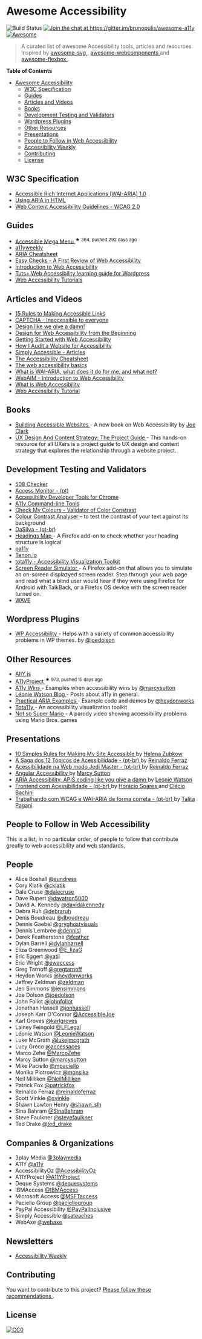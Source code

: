 <h1>
 Awesome Accessibility
</h1>
<p>
 <img alt="Build Status" src="https://travis-ci.org/brunopulis/awesome-a11y.svg?branch=master"/>
 <a href="https://gitter.im/brunopulis/awesome-a11y?utm_source=badge&utm_medium=badge&utm_campaign=pr-badge&utm_content=badge">
  <img alt="Join the chat at https://gitter.im/brunopulis/awesome-a11y" src="https://badges.gitter.im/brunopulis/awesome-a11y.svg"/>
 </a>
 <a href="https://github.com/sindresorhus/awesome">
  <img alt="Awesome" src="https://cdn.rawgit.com/sindresorhus/awesome/d7305f38d29fed78fa85652e3a63e154dd8e8829/media/badge.svg"/>
 </a>
</p>
<blockquote>
 <p>
  A curated list of awesome Accessibility tools, articles and resources. Inspired by
  <a href="https://github.com/willianjusten/awesome-svg">
   awesome-svg
  </a>
  ,
  <a href="https://github.com/obetomuniz/awesome-webcomponents">
   awesome-webcomponents
  </a>
  and
  <a href="https://github.com/afonsopacifer/awesome-flexbox">
   awesome-flexbox
  </a>
  .
 </p>
</blockquote>
<p>
 <strong>
  Table of Contents
 </strong>
</p>
<ul>
 <li>
  <a href="##awesome-accessibility">
   Awesome Accessibility
  </a>
  <ul>
   <li>
    <a href="#w3c-specification">
     W3C Specification
    </a>
   </li>
   <li>
    <a href="#guides">
     Guides
    </a>
   </li>
   <li>
    <a href="#articles-and-videos">
     Articles and Videos
    </a>
   </li>
   <li>
    <a href="#books">
     Books
    </a>
   </li>
   <li>
    <a href="#development-testing-and-validators">
     Development Testing and Validators
    </a>
   </li>
   <li>
    <a href="#wordpress-plugins">
     Wordpress Plugins
    </a>
   </li>
   <li>
    <a href="#other-resources">
     Other Resources
    </a>
   </li>
   <li>
    <a href="#presentations">
     Presentations
    </a>
   </li>
   <li>
    <a href="#people-to-follow-in-web-accessibility">
     People to Follow in Web Accessibility
    </a>
   </li>
   <li>
    <a href="#newsletters">
     Accessibility Weekly
    </a>
   </li>
   <li>
    <a href="#contributing">
     Contributing
    </a>
   </li>
   <li>
    <a href="#license">
     License
    </a>
   </li>
  </ul>
 </li>
</ul>
<h2>
 W3C Specification
</h2>
<ul>
 <li>
  <a href="https://www.w3.org/TR/wai-aria/">
   Accessible Rich Internet Applications (WAI-ARIA) 1.0
  </a>
 </li>
 <li>
  <a href="https://www.w3.org/TR/aria-in-html/">
   Using ARIA in HTML
  </a>
 </li>
 <li>
  <a href="https://www.w3.org/TR/WCAG20/">
   Web Content Accessibility Guidelines - WCAG 2.0
  </a>
 </li>
</ul>
<h2>
 Guides
</h2>
<ul>
 <li>
  <a href="https://github.com/adobe-accessibility/Accessible-Mega-Menu">
   Accessible Mega Menu
  </a>
  <sup>
   &#9733 364, pushed 292 days ago
  </sup>
 </li>
 <li>
  <a href="http://a11yweekly.com/">
   a11yweekly
  </a>
 </li>
 <li>
  <a href="http://karlgroves-sandbox.com/CheatSheets/ARIA-Cheatsheet.html">
   ARIA Cheatsheet
  </a>
 </li>
 <li>
  <a href="http://www.w3.org/WAI/eval/preliminary.html">
   Easy Checks - A First Review of Web Accessibility
  </a>
 </li>
 <li>
  <a href="https://webaccessibility.withgoogle.com/course">
   Introduction to Web Accessibility
  </a>
 </li>
 <li>
  <a href="http://code.tutsplus.com/series/accessibility--cms-799">
   Tuts+ Web Accessibility learning guide for Wordpress
  </a>
 </li>
 <li>
  <a href="http://www.w3.org/WAI/tutorials/">
   Web Accessibility Tutorials
  </a>
 </li>
</ul>
<h2>
 Articles and Videos
</h2>
<ul>
 <li>
  <a href="http://www.sitepoint.com/15-rules-making-accessible-links/">
   15 Rules to Making Accessible Links
  </a>
 </li>
 <li>
  <a href="http://www.sitepoint.com/captcha-inaccessible-to-everyone/">
   CAPTCHA - Inaccessible to everyone
  </a>
 </li>
 <li>
  <a href="https://vimeo.com/110965713">
   Design like we give a damn!
  </a>
 </li>
 <li>
  <a href="https://getflywheel.com/layout/design-web-accessibility-beginning/">
   Design for Web Accessibility from the Beginning
  </a>
 </li>
 <li>
  <a href="http://www.w3.org/WAI/gettingstarted/Overview.html">
   Getting Started with Web Accessibility
  </a>
 </li>
 <li>
  <a href="http://staging.substantial.com/blog/2014/07/22/how-i-audit-a-website-for-accessibility/">
   How I Audit a Website for Accessibility
  </a>
 </li>
 <li>
  <a href="http://simplyaccessible.com/articles/">
   Simply Accessible - Articles
  </a>
 </li>
 <li>
  <a href="http://bitsofco.de/the-accessibility-cheatsheet/">
   The Accessibility Cheatsheet
  </a>
 </li>
 <li>
  <a href="https://www.marcozehe.de/2015/12/14/the-web-accessibility-basics/">
   The web accessibility basics
  </a>
 </li>
 <li>
  <a href="https://www.marcozehe.de/2014/03/27/what-is-wai-aria-what-does-it-do-for-me-and-what-not/">
   What is WAI-ARIA, what does it do for me, and what not?
  </a>
 </li>
 <li>
  <a href="http://webaim.org/intro/">
   WebAIM - Introduction to Web Accessibility
  </a>
 </li>
 <li>
  <a href="http://alistapart.com/article/wiwa">
   What is Web Accessibility
  </a>
 </li>
 <li>
  <a href="https://www.w3.org/WAI/tutorials/">
   Web Accessibility Tutorial
  </a>
 </li>
</ul>
<h2>
 Books
</h2>
<ul>
 <li>
  <a href="http://joeclark.org/book/">
   Building Accessible Websites
  </a>
  - A new book on Web Accessibility by
  <a href="http://joeclark.org/">
   Joe Clark
  </a>
 </li>
 <li>
  <a href="https://gathercontent.com/a-project-guide-to-ux-design-download-pdf">
   UX Design And Content Strategy: The Project Guide
  </a>
  - This hands-on resource for all UXers is a project guide to UX design and content strategy that explores the relationship through a website project.
 </li>
</ul>
<h2>
 Development Testing and Validators
</h2>
<ul>
 <li>
  <a href="http://www.508checker.com/">
   508 Checker
  </a>
 </li>
 <li>
  <a href="http://www.acessibilidade.gov.pt/accessmonitor/">
   Access Monitor - (pt)
  </a>
 </li>
 <li>
  <a href="https://chrome.google.com/webstore/detail/accessibility-developer-t/fpkknkljclfencbdbgkenhalefipecmb?hl=en">
   Accessibility Developer Tools for Chrome
  </a>
 </li>
 <li>
  <a href="https://addyosmani.github.io/a11y/">
   A11y Command-line Tools
  </a>
 </li>
 <li>
  <a href="http://www.checkmycolours.com/">
   Check My Colours - Validator of Color Constrast
  </a>
 </li>
 <li>
  <a href="https://www.paciellogroup.com/resources/contrastanalyser/">
   Colour Contrast Analyser
  </a>
  – to test the contrast of your text against its background
 </li>
 <li>
  <a href="http://www.dasilva.org.br/">
   DaSilva - (pt-br)
  </a>
 </li>
 <li>
  <a href="https://addons.mozilla.org/en-US/firefox/addon/headingsmap/">
   Headings Map
  </a>
  - A Firefox add-on to check whether your heading structure is logical
 </li>
 <li>
  <a href="http://www.pa11y.org/">
   pa11y
  </a>
 </li>
 <li>
  <a href="https://tenon.io/">
   Tenon.io
  </a>
 </li>
 <li>
  <a href="http://khan.github.io/tota11y/">
   tota11y - Accessibility Visualization Toolkit
  </a>
 </li>
 <li>
  <a href="https://addons.mozilla.org/en-US/firefox/addon/screen-reader-simulator/?src=search">
   Screen Reader Simulator
  </a>
  - A Firefox add-on that allows you to simulate an on-screen displazyed screen reader. Step through your web page and read what a blind user would hear if they were using Firefox for Android with TalkBack, or a Firefox OS device with the screen reader turned on.
 </li>
 <li>
  <a href="http://wave.webaim.org/">
   WAVE
  </a>
 </li>
</ul>
<h2>
 Wordpress Plugins
</h2>
<ul>
 <li>
  <a href="https://www.joedolson.com/wp-accessibility/">
   WP Accessibility
  </a>
  - Helps with a variety of common accessibility problems in WP themes. by
  <a href="https://github.com/joedolson">
   @joedolson
  </a>
 </li>
</ul>
<h2>
 Other Resources
</h2>
<ul>
 <li>
  <a href="http://allyjs.io/">
   AIIY.js
  </a>
 </li>
 <li>
  <a href="https://github.com/a11yproject/a11yproject.com">
   A11yProject
  </a>
  <sup>
   &#9733 973, pushed 15 days ago
  </sup>
 </li>
 <li>
  <a href="http://a11ywins.tumblr.com/">
   A11y Wins
  </a>
  - Examples when accessibility wins by
  <a href="https://twitter.com/marcysutton">
   @marcysutton
  </a>
 </li>
 <li>
  <a href="http://tink.uk/">
   Léonie Watson Blog
  </a>
  - Posts about a11y in general.
 </li>
 <li>
  <a href="http://heydonworks.com/practical_aria_examples/">
   Practical ARIA Examples
  </a>
  - Example code and demos by
  <a href="https://twitter.com/heydonworks">
   @heydonworks
  </a>
 </li>
 <li>
  <a href="http://khan.github.io/tota11y/">
   Tota11y
  </a>
  - An accessibility visualization toolkit
 </li>
 <li>
  <a href="https://www.youtube.com/watch?v=DvaPRlZtfyc">
   Not so Super Mario
  </a>
  - A parody video showing accessibility problems using Mario Bros. games
 </li>
</ul>
<h2>
 Presentations
</h2>
<ul>
 <li>
  <a href="http://pt.slideshare.net/HelenaZubkow/10-simple-rules-for-making-my-site-accessible">
   10 Simples Rules for Making My Site Accessible
  </a>
  by
  <a href="https://twitter.com/misshelenasue">
   Helena Zubkow
  </a>
 </li>
 <li>
  <a href="https://www.youtube.com/watch?v=RFg6XP6oluE">
   A Saga dos 12 Tópicos de Acessibilidade - (pt-br)
  </a>
  by
  <a href="https://twitter.com/reinaldoferraz">
   Reinaldo Ferraz
  </a>
 </li>
 <li>
  <a href="https://www.youtube.com/watch?v=MMLQioPwbik">
   Acessibilidade na Web modo Jedi Master - (pt-br)
  </a>
  by
  <a href="https://twitter.com/reinaldoferraz">
   Reinaldo Ferraz
  </a>
 </li>
 <li>
  <a href="http://marcysutton.com/slides/angular-a11y-ng-europe/">
   Angular Accessibility
  </a>
  by
  <a href="https://twitter.com/marcysutton">
   Marcy Sutton
  </a>
 </li>
 <li>
  <a href="http://www.slideshare.net/LeonieWatson/aria-accessibility-apis-coding-like-you-give-a-damn-2015">
   ARIA Accessibility, APIS coding like you give a damn
  </a>
  by
  <a href="https://twitter.com/LeonieWatson">
   Léonie Watson
  </a>
 </li>
 <li>
  <a href="https://www.youtube.com/watch?v=UzTVq7we84w">
   Frontend com Acessibilidade - (pt-br)
  </a>
  by
  <a href="https://twitter.com/horaciosoares">
   Horácio Soares
  </a>
  and
  <a href="https://twitter.com/cbachini">
   Clécio Bachini
  </a>
 </li>
 <li>
  <a href="http://slides.com/talitapagani/wcag-aria-webbr2015#/16">
   Trabalhando com WCAG e WAI-ARIA de forma correta - (pt-br)
  </a>
  by
  <a href="https://github.com/talitapagani">
   Talita Pagani
  </a>
 </li>
</ul>
<h2>
 People to Follow in Web Accessibility
</h2>
<p>
 This is a list, in no particular order, of people to follow that contribute greatly to web accessibility and web standards.
</p>
<h2>
 People
</h2>
<ul>
 <li>
  Alice Boxhall
  <a href="https://twitter.com/sundress">
   @sundress
  </a>
 </li>
 <li>
  Cory Klatik
  <a href="https://twitter.com/cklatik">
   @cklatik
  </a>
 </li>
 <li>
  Dale Cruse
  <a href="https://twitter.com/dalecruse">
   @dalecruse
  </a>
 </li>
 <li>
  Dave Rupert
  <a href="https://twitter.com/davatron5000">
   @davatron5000
  </a>
 </li>
 <li>
  David A. Kennedy
  <a href="https://twitter.com/davidakennedy">
   @davidakennedy
  </a>
 </li>
 <li>
  Debra Ruh
  <a href="https://twitter.com/debraruh">
   @debraruh
  </a>
 </li>
 <li>
  Denis Boudreau
  <a href="https://twitter.com/dboudreau">
   @dboudreau
  </a>
 </li>
 <li>
  Dennis Gaebel
  <a href="https://twitter.com/gryghostvisuals">
   @gryghostvisuals
  </a>
 </li>
 <li>
  Dennis Lembrée
  <a href="https://twitter.com/dennisl">
   @dennisl
  </a>
 </li>
 <li>
  Derek Featherstone
  <a href="https://twitter.com/feather">
   @feather
  </a>
 </li>
 <li>
  Dylan Barrell
  <a href="https://twitter.com/dylanbarrell">
   @dylanbarrell
  </a>
 </li>
 <li>
  Eliza Greenwood
  <a href="https://twitter.com/E_lizaG">
   @E_lizaG
  </a>
 </li>
 <li>
  Eric Eggert
  <a href="https://twitter.com/yatil">
   @yatil
  </a>
 </li>
 <li>
  Eric Wright
  <a href="https://twitter.com/ewaccess">
   @ewaccess
  </a>
 </li>
 <li>
  Greg Tarnoff
  <a href="https://twitter.com/gregtarnoff">
   @gregtarnoff
  </a>
 </li>
 <li>
  Heydon Works
  <a href="http://twitter.com/heydonworks">
   @heydonworks
  </a>
 </li>
 <li>
  Jeffrey Zeldman
  <a href="https://twitter.com/zeldman">
   @zeldman
  </a>
 </li>
 <li>
  Jen Simmons
  <a href="https://twitter.com/jensimmons">
   @jensimmons
  </a>
 </li>
 <li>
  Joe Dolson
  <a href="https://twitter.com/joedolson">
   @joedolson
  </a>
 </li>
 <li>
  John Foliot
  <a href="https://twitter.com/johnfoliot">
   @johnfoliot
  </a>
 </li>
 <li>
  Jonathan Hassell
  <a href="https://twitter.com/jonhassell">
   @jonhassell
  </a>
 </li>
 <li>
  Joseph Karr O'Connor
  <a href="https://twitter.com/AccessibleJoe">
   @AccessibleJoe
  </a>
 </li>
 <li>
  Karl Groves
  <a href="https://twitter.com/karlgroves">
   @karlgroves
  </a>
 </li>
 <li>
  Lainey Feingold
  <a href="https://twitter.com/LFLegal">
   @LFLegal
  </a>
 </li>
 <li>
  Léonie Watson
  <a href="http://twitter.com/LeonieWatson">
   @LeonieWatson
  </a>
 </li>
 <li>
  Luke McGrath
  <a href="https://twitter.com/lukejmcgrath">
   @lukejmcgrath
  </a>
 </li>
 <li>
  Lucy Greco
  <a href="https://twitter.com/accessaces">
   @accessaces
  </a>
 </li>
 <li>
  Marco Zehe
  <a href="https://twitter.com/MarcoZehe">
   @MarcoZehe
  </a>
 </li>
 <li>
  Marcy Sutton
  <a href="http://twitter.com/marcysutton">
   @marcysutton
  </a>
 </li>
 <li>
  Mike Paciello
  <a href="https://twitter.com/mpaciello">
   @mpaciello
  </a>
 </li>
 <li>
  Monika Piotrowicz
  <a href="https://twitter.com/monsika">
   @monsika
  </a>
 </li>
 <li>
  Neil Milliken
  <a href="https://twitter.com/NeilMilliken">
   @NeilMilliken
  </a>
 </li>
 <li>
  Patrick Fox
  <a href="https://twitter.com/patrickfox">
   @patrickfox
  </a>
 </li>
 <li>
  Reinaldo Ferraz
  <a href="https://twitter.com/reinaldoferraz">
   @reinaldoferraz
  </a>
 </li>
 <li>
  Scott Vinkle
  <a href="https://twitter.com/svinkle">
   @svinkle
  </a>
 </li>
 <li>
  Shawn Lawton Henry
  <a href="https://twitter.com/shawn_slh">
   @shawn_slh
  </a>
 </li>
 <li>
  Sina Bahram
  <a href="https://twitter.com/SinaBahram">
   @SinaBahram
  </a>
 </li>
 <li>
  Steve Faulkner
  <a href="https://twitter.com/stevefaulkner">
   @stevefaulkner
  </a>
 </li>
 <li>
  Ted Drake
  <a href="https://twitter.com/ted_drake">
   @ted_drake
  </a>
 </li>
</ul>
<h2>
 Companies & Organizations
</h2>
<ul>
 <li>
  3play Media
  <a href="https://twitter.com/3playmedia">
   @3playmedia
  </a>
 </li>
 <li>
  A11Y
  <a href="https://twitter.com/a11y">
   @a11y
  </a>
 </li>
 <li>
  AccessibilityOz
  <a href="https://twitter.com/accessibilityoz">
   @AcessibilityOz
  </a>
 </li>
 <li>
  A11YProject
  <a href="https://twitter.com/A11YProject">
   @A11YProject
  </a>
 </li>
 <li>
  Deque Systems
  <a href="http://www.deque.com/">
   @dequesystems
  </a>
 </li>
 <li>
  IBMAccess
  <a href="https://twitter.com/IBMAccess">
   @IBMAccess
  </a>
 </li>
 <li>
  Microsoft Access
  <a href="https://twitter.com/MSFTaccess">
   @MSFTaccess
  </a>
 </li>
 <li>
  Paciello Group
  <a href="https://twitter.com/paciellogroup">
   @paciellogroup
  </a>
 </li>
 <li>
  PayPal Accessibility
  <a href="https://twitter.com/PayPalInclusive">
   @PayPalInclusive
  </a>
 </li>
 <li>
  Simply Accessible
  <a href="https://twitter.com/sateaches">
   @sateaches
  </a>
 </li>
 <li>
  WebAxe
  <a href="https://twitter.com/webaxe">
   @webaxe
  </a>
 </li>
</ul>
<h2>
 Newsletters
</h2>
<ul>
 <li>
  <a href="http://a11yweekly.com/">
   Accessibility Weekly
  </a>
 </li>
</ul>
<h2>
 Contributing
</h2>
<p>
 You want to contribute to this project?
 <a href="CONTRIBUTING.md">
  Please follow these recommendations
 </a>
 .
</p>
<h2>
 License
</h2>
<p>
 <a href="http://creativecommons.org/licenses/by/4.0/">
  <img alt="CC0" src="https://i.creativecommons.org/l/by/4.0/88x31.png"/>
 </a>
</p>
